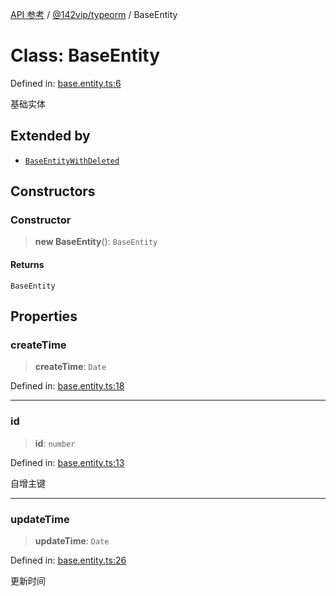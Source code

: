[API 参考](../wiki/Home) / [@142vip/typeorm](../wiki/@142vip.typeorm) / BaseEntity

# Class: BaseEntity

Defined in: [base.entity.ts:6](https://github.com/142vip/core-x/blob/15d5bc9ef4bece78c0e60bdf074a2d245f625100/packages/typeorm/src/base.entity.ts#L6)

基础实体

## Extended by

* [`BaseEntityWithDeleted`](../wiki/@142vip.typeorm.Class.BaseEntityWithDeleted)

## Constructors

### Constructor

> **new BaseEntity**(): `BaseEntity`

#### Returns

`BaseEntity`

## Properties

### createTime

> **createTime**: `Date`

Defined in: [base.entity.ts:18](https://github.com/142vip/core-x/blob/15d5bc9ef4bece78c0e60bdf074a2d245f625100/packages/typeorm/src/base.entity.ts#L18)

***

### id

> **id**: `number`

Defined in: [base.entity.ts:13](https://github.com/142vip/core-x/blob/15d5bc9ef4bece78c0e60bdf074a2d245f625100/packages/typeorm/src/base.entity.ts#L13)

自增主键

***

### updateTime

> **updateTime**: `Date`

Defined in: [base.entity.ts:26](https://github.com/142vip/core-x/blob/15d5bc9ef4bece78c0e60bdf074a2d245f625100/packages/typeorm/src/base.entity.ts#L26)

更新时间
